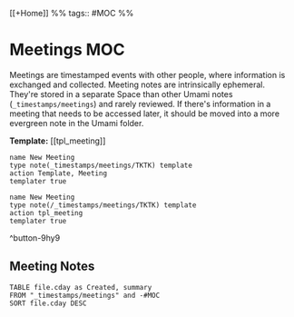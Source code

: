 [[+Home]] %% tags:: #MOC %% 

# Meetings MOC
Meetings are timestamped events with other people, where information is exchanged and collected. Meeting notes are intrinsically ephemeral. They're stored in a separate Space than other Umami notes (`_timestamps/meetings`) and rarely reviewed. If there's information in a meeting that needs to be accessed later, it should be moved into a more evergreen note in the Umami folder. 

**Template:** [[tpl_meeting]]

```button
name New Meeting
type note(_timestamps/meetings/TKTK) template
action Template, Meeting
templater true
```

```button
name New Meeting
type note(/_timestamps/meetings/TKTK) template
action tpl_meeting
templater true
```
^button-9hy9
## Meeting Notes

```dataview
TABLE file.cday as Created, summary
FROM "_timestamps/meetings" and -#MOC
SORT file.cday DESC
```
